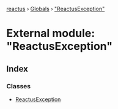 [reactus](../README.md) › [Globals](../globals.md) › ["ReactusException"](_reactusexception_.md)

# External module: "ReactusException"

## Index

### Classes

* [ReactusException](../classes/_reactusexception_.reactusexception.md)
